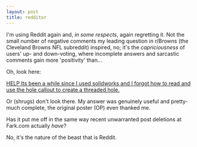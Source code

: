 ```yaml
---
layout: post
title: redditor
---
```


I'm using Reddit again and, *in some respects*, again regretting it.  Not the small number of negative comments my leading question in r/Browns (the Cleveland Browns NFL subreddit) inspired, no; it's the *capriciousness* of users' up- and down-voting, where incomplete answers and sarcastic comments gain more 'positivity' than…

Oh, look here:

[HELP Its been a while since I used solidworks and I forgot how to read and use the hole callout to create a threaded hole.](https://www.reddit.com/r/SolidWorks/comments/8akdq2/help_its_been_a_while_since_i_used_solidworks_and/?st=JFQM3YVO&sh=b4e02a9c)

Or (shrugs) don't look there.  My answer was genuinely useful and pretty-much complete, the original poster (OP) even thanked me.

Has it put me off in the same way recent unwarranted post deletions at Fark.com actually *have*?

No, it's the nature of the beast that is Reddit.

